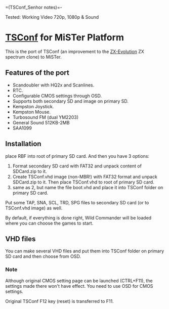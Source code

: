 =(TSConf_Senhor notes)=-

Tested: Working Video 720p, 1080p & Sound

# [TSConf](http://forum.tslabs.info/viewforum.php?f=20&sid=137db6b31f9fb533b908742c2b18284e) for MiSTer Platform

This is the port of TSConf (an improvement to the [ZX-Evolution](https://www.facebook.com/zxatmevolution/) ZX spectrum clone) to MiSTer.

## Features of the port
* Scandoubler with HQ2x and Scanlines.
* RTC.
* Configurable CMOS settings through OSD.
* Supports both secondary SD and image on primary SD.
* Kempston Joystick.
* Kempston Mouse.
* Turbosound FM (dual YM2203)
* General Sound 512KB-2MB
* SAA1099

## Installation
place RBF into root of primary SD card. And then you have 3 options:
1) Format secondary SD card with FAT32 and unpack content of SDCard.zip to it.
2) Create TSConf.vhd image (non-MBR!) with FAT32 format and unpack SDCard.zip to it. Then place TSConf.vhd to root of primary SD card.
3) same as 2, but name the file boot.vhd and place it into TSConf folder on primary SD card.

Put some TAP, SNA, SCL, TRD, SPG files to secondary SD card (or to TSConf.vhd image) as well.

By default, if everything is done right, Wild Commander will be loaded where you can choose the games to start.

## VHD files
You can make several VHD files and put them into TSConf folder on primary SD card and then choose from OSD.

### Note
Although original CMOS setting page can be launched (CTRL+F11), the settings made there won't have effect. You need to use OSD for CMOS settings.

Original TSConf F12 key (reset) is transferred to F11.
